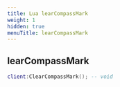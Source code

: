 ```yaml
---
title: Lua learCompassMark
weight: 1
hidden: true
menuTitle: learCompassMark
---
```

## learCompassMark
```lua
client:ClearCompassMark(); -- void
```